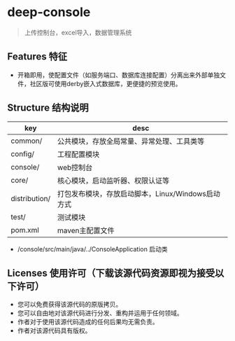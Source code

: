 # deep-console

> 上传控制台，excel导入，数据管理系统

## Features 特征

- 开箱即用，使配置文件（如服务端口、数据库连接配置）分离出来外部单独文件，社区版可使用derby嵌入式数据库，更便捷的预览使用。

## Structure 结构说明

|key            |desc
|---------------|----
|common/        |公共模块，存放全局常量、异常处理、工具类等
|config/        |工程配置模块
|console/       |web控制台
|core/          |核心模块，启动监听器、权限认证等
|distribution/  |打包发布模块，存放启动脚本，Linux/Windows启动方式
|test/          |测试模块
|pom.xml        |maven主配置文件

+ /console/src/main/java/../ConsoleApplication  启动类

## Licenses 使用许可（下载该源代码资源即视为接受以下许可）

+ 您可以免费获得该源代码的原版拷贝。
+ 您可以自由地对该源代码进行分发、重构并运用于任何领域。
+ 作者对于使用该源代码造成的任何后果均无需负责。
+ 作者对该源代码具有版权。
